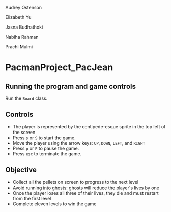 Audrey Ostenson

Elizabeth Yu

Jasna Budhathoki

Nabiha Rahman

Prachi Mulmi

# PacmanProject_PacJean
## Running the program and game controls
Run the `Board` class. 

## Controls
- The player is represented by the centipede-esque sprite in the 
top left of the screen
- Press `s` or `S` to start the game.
- Move the player using the arrow keys: `UP`, `DOWN`,
`LEFT`, and `RIGHT`
- Press `p` or `P` to pause the game. 
- Press `esc` to terminate the game.

## Objective
- Collect all the pellets on screen to progress to the next level
- Avoid running into ghosts: ghosts will reduce the player's lives
by one 
- Once the player loses all three of their lives, they die and must restart from the first level
- Complete eleven levels to win the game
